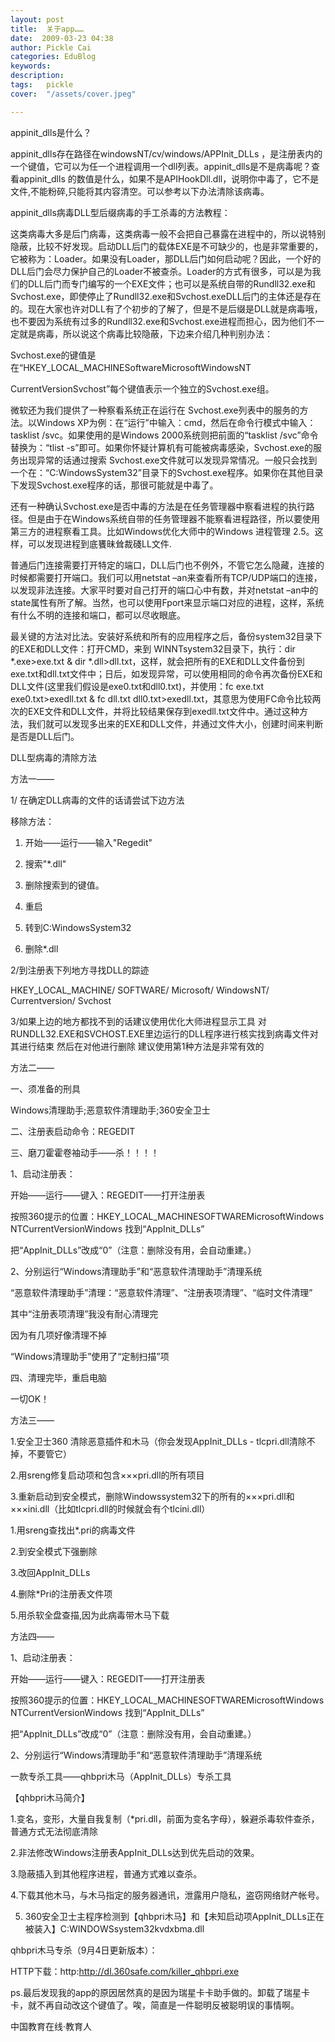 ```yaml
---
layout: post  
title:  关于app……  
date:  2009-03-23 04:38  
author: Pickle Cai  
categories: EduBlog  
keywords: 
description:   
tags:	pickle   
cover:  "/assets/cover.jpeg"  

---  
```

    
appinit_dlls是什么？ 



appinit_dlls存在路径在windowsNT/cv/windows/APPInit_DLLs ，是注册表内的一个键值，它可以为任一个进程调用一个dll列表。appinit_dlls是不是病毒呢？查看appinit_dlls 的数值是什么，如果不是APIHookDll.dll，说明你中毒了，它不是文件,不能粉碎,只能将其内容清空。可以参考以下办法清除该病毒。



appinit_dlls病毒DLL型后缀病毒的手工杀毒的方法教程： 



   这类病毒大多是后门病毒，这类病毒一般不会把自己暴露在进程中的，所以说特别隐蔽，比较不好发现。启动DLL后门的载体EXE是不可缺少的，也是非常重要的，它被称为：Loader。如果没有Loader，那DLL后门如何启动呢？因此，一个好的DLL后门会尽力保护自己的Loader不被查杀。Loader的方式有很多，可以是为我们的DLL后门而专门编写的一个EXE文件；也可以是系统自带的Rundll32.exe和 Svchost.exe，即使停止了Rundll32.exe和Svchost.exeDLL后门的主体还是存在的。现在大家也许对DLL有了个初步的了解了，但是不是后缀是DLL就是病毒哦，也不要因为系统有过多的Rundll32.exe和Svchost.exe进程而担心，因为他们不一定就是病毒，所以说这个病毒比较隐蔽，下边来介绍几种判别办法：





Svchost.exe的键值是在“HKEY_LOCAL_MACHINESoftwareMicrosoftWindowsNT 

CurrentVersionSvchost”每个键值表示一个独立的Svchost.exe组。

微软还为我们提供了一种察看系统正在运行在 Svchost.exe列表中的服务的方法。以Windows XP为例：在“运行”中输入：cmd，然后在命令行模式中输入：tasklist /svc。如果使用的是Windows 2000系统则把前面的“tasklist /svc”命令替换为：“tlist -s”即可。如果你怀疑计算机有可能被病毒感染，Svchost.exe的服务出现异常的话通过搜索 Svchost.exe文件就可以发现异常情况。一般只会找到一个在：“C:WindowsSystem32”目录下的Svchost.exe程序。如果你在其他目录下发现Svchost.exe程序的话，那很可能就是中毒了。 

还有一种确认Svchost.exe是否中毒的方法是在任务管理器中察看进程的执行路径。但是由于在Windows系统自带的任务管理器不能察看进程路径，所以要使用第三方的进程察看工具。比如Windows优化大师中的Windows 进程管理 2.5。这样，可以发现进程到底饔昧耸裁碊LL文件. 

普通后门连接需要打开特定的端口，DLL后门也不例外，不管它怎么隐藏，连接的时候都需要打开端口。我们可以用netstat –an来查看所有TCP/UDP端口的连接，以发现非法连接。大家平时要对自己打开的端口心中有数，并对netstat –an中的state属性有所了解。当然，也可以使用Fport来显示端口对应的进程，这样，系统有什么不明的连接和端口，都可以尽收眼底。 

最关键的方法对比法。安装好系统和所有的应用程序之后，备份system32目录下的EXE和DLL文件：打开CMD，来到 WINNTsystem32目录下，执行：dir *.exe>exe.txt & dir *.dll>dll.txt，这样，就会把所有的EXE和DLL文件备份到exe.txt和dll.txt文件中；日后，如发现异常，可以使用相同的命令再次备份EXE和DLL文件(这里我们假设是exe0.txt和dll0.txt)，并使用：fc exe.txt exe0.txt>exedll.txt & fc dll.txt dll0.txt>exedll.txt，其意思为使用FC命令比较两次的EXE文件和DLL文件，并将比较结果保存到exedll.txt文件中。通过这种方法，我们就可以发现多出来的EXE和DLL文件，并通过文件大小，创建时间来判断是否是DLL后门。

DLL型病毒的清除方法



方法一——



1/ 在确定DLL病毒的文件的话请尝试下边方法 

移除方法： 

1. 开始——运行——输入"Regedit" 

2. 搜索"*.dll" 

3. 删除搜索到的键值。 

4. 重启 

5. 转到C:WindowsSystem32 

6. 删除*.dll 

2/到注册表下列地方寻找DLL的踪迹 

HKEY_LOCAL_MACHINE/ SOFTWARE/ Microsoft/ WindowsNT/ Currentversion/ Svchost 

3/如果上边的地方都找不到的话建议使用优化大师进程显示工具 对 RUNDLL32.EXE和SVCHOST.EXE里边运行的DLL程序进行核实找到病毒文件对其进行结束 然后在对他进行删除 建议使用第1种方法是非常有效的 



 



方法二—— 



一、须准备的刑具 

Windows清理助手;恶意软件清理助手;360安全卫士 

二、注册表启动命令：REGEDIT 

三、磨刀霍霍卷袖动手——杀！！！！ 

1、启动注册表： 

开始——运行——键入：REGEDIT——打开注册表 

按照360提示的位置：HKEY_LOCAL_MACHINESOFTWAREMicrosoftWindows NTCurrentVersionWindows 找到“AppInit_DLLs” 

把“AppInit_DLLs”改成“0”（注意：删除没有用，会自动重建。） 

2、分别运行“Windows清理助手”和“恶意软件清理助手”清理系统 

“恶意软件清理助手”清理：“恶意软件清理”、“注册表项清理”、“临时文件清理” 

其中“注册表项清理”我没有耐心清理完 

因为有几项好像清理不掉 

“Windows清理助手”使用了“定制扫描”项 

四、清理完毕，重启电脑 

一切OK！ 



 



方法三——



1.安全卫士360 清除恶意插件和木马（你会发现AppInit_DLLs - tlcpri.dll清除不掉，不要管它）

2.用sreng修复启动项和包含×××pri.dll的所有项目

3.重新启动到安全模式，删除Windowssystem32下的所有的×××pri.dll和×××ini.dll（比如tlcpri.dll的时候就会有个tlcini.dll）



1.用sreng查找出*.pri的病毒文件

2.到安全模式下强删除

3.改回AppInit_DLLs 

4.删除*Pri的注册表文件项

5.用杀软全盘查描,因为此病毒带木马下载





方法四—— 



1、启动注册表： 

开始——运行——键入：REGEDIT——打开注册表 

按照360提示的位置：HKEY_LOCAL_MACHINESOFTWAREMicrosoftWindows NTCurrentVersionWindows 找到“AppInit_DLLs” 

把“AppInit_DLLs”改成“0”（注意：删除没有用，会自动重建。） 



2、分别运行“Windows清理助手”和“恶意软件清理助手”清理系统 



 



一款专杀工具——qhbpri木马（AppInit_DLLs）专杀工具 

【qhbpri木马简介】 



1.变名，变形，大量自我复制（*pri.dll，前面为变名字母），躲避杀毒软件查杀，普通方式无法彻底清除 

2.非法修改Windows注册表AppInit_DLLs达到优先启动的效果。 

3.隐蔽插入到其他程序进程，普通方式难以查杀。 

4.下载其他木马，与木马指定的服务器通讯，泄露用户隐私，盗窃网络财产帐号。 

5. 360安全卫士主程序检测到【qhbpri木马】和【未知启动项AppInit_DLLs正在被装入】C:WINDOWSsystem32kvdxbma.dll 



qhbpri木马专杀（9月4日更新版本）： 



HTTP下载：http:http://dl.360safe.com/killer_qhbpri.exe 



 



ps.最后发现我的app的原因居然真的是因为瑞星卡卡助手做的。卸载了瑞星卡卡，就不再自动改这个键值了。唉，简直是一件聪明反被聪明误的事情啊。



		    
 中国教育在线·教育人

